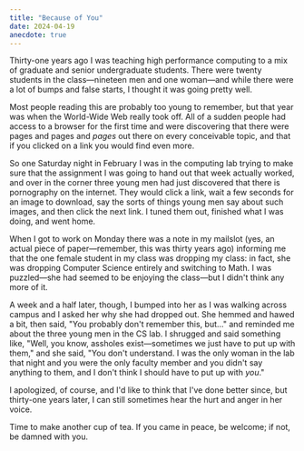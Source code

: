 ```yaml
---
title: "Because of You"
date: 2024-04-19
anecdote: true
---
```


Thirty-one years ago
I was teaching high performance computing to a mix of graduate and senior undergraduate students.
There were twenty students in the class—nineteen men and one woman—and
while there were a lot of bumps and false starts,
I thought it was going pretty well.

Most people reading this are probably too young to remember,
but that year was when the World-Wide Web really took off.
All of a sudden people had access to a browser for the first time
and were discovering that there were pages and pages and *pages* out there
on every conceivable topic,
and that if you clicked on a link you would find even more.

So one Saturday night in February I was in the computing lab
trying to make sure that the assignment I was going to hand out that week actually worked,
and over in the corner three young men had just discovered that
there is pornography on the internet.
They would click a link,
wait a few seconds for an image to download,
say the sorts of things young men say about such images,
and then click the next link.
I tuned them out,
finished what I was doing,
and went home.

When I got to work on Monday
there was a note in my mailslot
(yes, an actual piece of paper—remember, this was thirty years ago)
informing me that the one female student in my class was dropping my class:
in fact,
she was dropping Computer Science entirely and switching to Math.
I was puzzled—she had seemed to be enjoying the class—but
I didn't think any more of it.

A week and a half later,
though,
I bumped into her as I was walking across campus
and I asked her why she had dropped out.
She hemmed and hawed a bit,
then said,
"You probably don't remember this, but…"
and reminded me about the three young men in the CS lab.
I shrugged and said something like,
"Well, you know, assholes exist—sometimes we just have to put up with them,"
and she said,
"You don't understand.
I was the only woman in the lab that night
and you were the only faculty member and you didn't say anything to them,
and I don't think I should have to put up with *you*."

I apologized,
of course,
and I'd like to think that I've done better since,
but thirty-one years later,
I can still sometimes hear the hurt and anger in her voice.

Time to make another cup of tea.
If you came in peace, be welcome;
if not, be damned with you.
